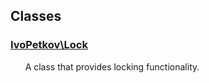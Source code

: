 ## Classes

### [IvoPetkov\Lock](ivopetkov.lock.class.md)

&nbsp;&nbsp;&nbsp;&nbsp;&nbsp;&nbsp;A class that provides locking functionality.

